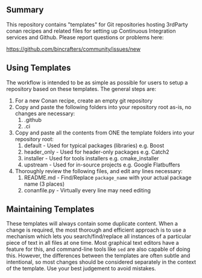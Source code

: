 ## Summary

This repository contains "templates" for Git repositories hosting 3rdParty conan recipes and related files for setting up Continuous Integration services and Github. Please report questions or problems here:

https://github.com/bincrafters/community/issues/new

## Using Templates

The workflow is intended to be as simple as possible for users to setup a repository based on these templates.  The general steps are:

1. For a new Conan recipe, create an empty git repository
2.  Copy and paste the following folders into your repository root as-is, no changes are necessary:
	1. .github
	2. .ci
3.  Copy and paste all the contents from ONE the template folders into your repository root:
    1. default - Used for typical packages (libraries) e.g. Boost
    2. header_only - Used for header-only packages e.g. Catch2
    3. installer - Used for tools installers e.g. cmake_installer
	4. upstream - Used for in-source projects e.g. Google Flatbuffers
4.  Thoroughly review the following files, and edit any lines necessary:
	1. README.md - Find/Replace `package_name` with your actual package name (3 places)
	2. conanfile.py - Virtually every line may need editing

## Maintaining Templates

These templates will always contain some duplicate content. When a change is required, the most thorough and efficient approach is to use a mechanism which lets you search/find/replace all instances of a particular piece of text in all files at one time.  Most graphical text editors have a feature for this, and command-line tools like `sed` are also capable of doing this.  However, the differences between the templates are often subtle and intentional, so most changes should be considered separately in the context of the template.  Use your best judgement to avoid mistakes.
